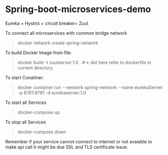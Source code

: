 # Spring-boot-microservices-demo

Eureka + Hystrix + circuit breaker+ Zuul

To connect all microservices with common bridge network
>docker network create spring-network

To build Docker Image from file:
>docker build -t zuulserver:1.0 . #-> dot here refer to dockerfile in current directory


To start Conatiner:
>docker container run --network spring-network --name eurekaServer -p 8761:8761 -d eurekaserver:1.0

To start all Services
>docker-compose up

To stop all Services
>docker-compose down

Remember if your service cannot connect to internet or not avaiable to make api call it might be due SSL and TLS certificate issue.






